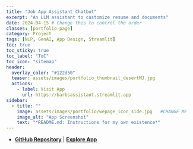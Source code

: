 ```yaml
---
title: "Job App Assistant Chatbot"
excerpt: "An LLM assistant to customize resume and documents"
date: 2024-04-15 # Change this to control the order
classes: [portfolio-page]
category: Project
tags: [NLP, GenAI, App Design, Streamlit]
toc: true
toc_sticky: true  
toc_label: "ToC"  
toc_icon: "sitemap"   
header:
  overlay_color: "#122d50"
  teaser: assets/images/portfolio_thumbnail_desertMJ.jpg
  actions:
    - label: Visit App
      url: https://barbsassistant.streamlit.app
sidebar:
  - title: ""
    image: assets/images/portfolio/wepage_icon_side.jpg   #CHANGE ME
    image_alt: "App Screenshot"
    text: "*README.md: Instructions for my own existence*"
---
```


<!-- - **Description:** TODO.  

- **Key Features:**

- **Skills:**  -->

- **[GitHub Repository](https://github.com/dagny099/assistant_author)** | **[Explore App](https://barbsassistant.streamlit.app/)**
